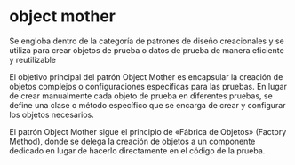 # object mother

Se engloba dentro de la categoría de patrones de diseño creacionales y se utiliza para crear objetos de prueba o datos de prueba de manera eficiente y reutilizable

El objetivo principal del patrón Object Mother es encapsular la creación de objetos complejos o configuraciones específicas para las pruebas. En lugar de crear manualmente cada objeto de prueba en diferentes pruebas, se define una clase o método específico que se encarga de crear y configurar los objetos necesarios.

El patrón Object Mother sigue el principio de «Fábrica de Objetos» (Factory Method), donde se delega la creación de objetos a un componente dedicado en lugar de hacerlo directamente en el código de la prueba.
